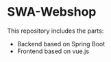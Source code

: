 # SWA-Webshop

This repository includes the parts:

- Backend based on Spring Boot
- Frontend based on vue.js